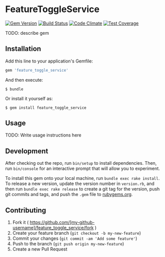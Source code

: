 # FeatureToggleService

[![Gem Version](https://badge.fury.io/rb/feature_toggle_service.svg)](http://badge.fury.io/rb/feature_toggle_service)
[![Build Status](https://travis-ci.org/eturino/feature_toggle_service.svg?branch=master)](https://travis-ci.org/eturino/feature_toggle_service)
[![Code Climate](https://codeclimate.com/github/eturino/feature_toggle_service/badges/gpa.svg)](https://codeclimate.com/github/eturino/feature_toggle_service)
[![Test Coverage](https://codeclimate.com/github/eturino/feature_toggle_service/badges/coverage.svg)](https://codeclimate.com/github/eturino/feature_toggle_service/coverage)

TODO: describe gem

## Installation

Add this line to your application's Gemfile:

```ruby
gem 'feature_toggle_service'
```

And then execute:

    $ bundle

Or install it yourself as:

    $ gem install feature_toggle_service

## Usage

TODO: Write usage instructions here

## Development

After checking out the repo, run `bin/setup` to install dependencies. Then, run `bin/console` for an interactive prompt that will allow you to experiment.

To install this gem onto your local machine, run `bundle exec rake install`. To release a new version, update the version number in `version.rb`, and then run `bundle exec rake release` to create a git tag for the version, push git commits and tags, and push the `.gem` file to [rubygems.org](https://rubygems.org).

## Contributing

1. Fork it ( https://github.com/[my-github-username]/feature_toggle_service/fork )
2. Create your feature branch (`git checkout -b my-new-feature`)
3. Commit your changes (`git commit -am 'Add some feature'`)
4. Push to the branch (`git push origin my-new-feature`)
5. Create a new Pull Request
